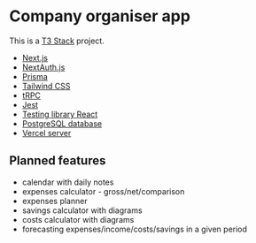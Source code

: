 # Company organiser app

This is a [T3 Stack](https://create.t3.gg/) project.

- [Next.js](https://nextjs.org)
- [NextAuth.js](https://next-auth.js.org)
- [Prisma](https://prisma.io)
- [Tailwind CSS](https://tailwindcss.com)
- [tRPC](https://trpc.io)
- [Jest](https://jestjs.io/)
- [Testing library React](https://testing-library.com/docs/react-testing-library/intro)
- [PostgreSQL database](https://supabase.com/docs/guides/database/overview)
- [Vercel server](https://vercel.com/dashboard)

## Planned features

- calendar with daily notes
- expenses calculator - gross/net/comparison
- expenses planner
- savings calculator with diagrams
- costs calculator with diagrams
- forecasting expenses/income/costs/savings in a given period


